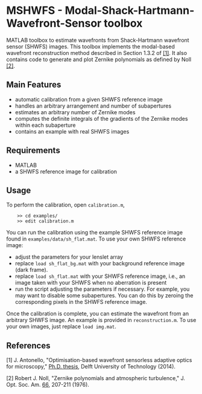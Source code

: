 # MSHWFS - Modal-Shack-Hartmann-Wavefront-Sensor toolbox
MATLAB toolbox to estimate wavefronts from Shack-Hartmann wavefront sensor (SHWFS) images. This toolbox implements the modal-based wavefront reconstruction method described in Section 1.3.2 of [[1]](#1). It also contains code to generate and plot Zernike polynomials as defined by Noll [[2]](#2).

## Main Features
- automatic calibration from a given SHWFS reference image
- handles an arbitrary arrangement and number of subapertures
- estimates an arbitrary number of Zernike modes
- computes the definite integrals of the gradients of the Zernike modes within each subaperture
- contains an example with real SHWFS images 

## Requirements
- MATLAB
- a SHWFS reference image for calibration

## Usage
To perform the calibration, open `calibration.m`,
```
    >> cd examples/
    >> edit calibration.m
```
You can run the calibration using the example SHWFS reference image found in
`examples/data/sh_flat.mat`. To use your own SHWFS reference image:
- adjust the parameters for your lenslet array
- replace `load sh_flat_bg.mat` with your background reference image (dark frame).
- replace `load sh_flat.mat` with your SHWFS reference image, i.e., an image taken with your SHWFS when no aberration is present
- run the script adjusting the parameters if necessary. For example, you may want to disable some subapertures. You can do this by zeroing the corresponding pixels in the SHWFS reference image.

Once the calibration is complete, you can estimate the wavefront from an arbitrary SHWFS image. An example is provided in `reconstruction.m`. To use your own images, just replace `load img.mat`.

## References
<a id="1">[1]</a> J. Antonello, "Optimisation-based wavefront sensorless adaptive optics for microscopy," [Ph.D. thesis](https://doi.org/10.4233/uuid:f98b3b8f-bdb8-41bb-8766-d0a15dae0e27), Delft University of Technology (2014). 

<a id="2">[2]</a> Robert J. Noll, "Zernike polynomials and atmospheric turbulence," J. Opt. Soc. Am. [66](https://doi.org/10.1364/JOSA.66.000207), 207-211 (1976).
